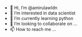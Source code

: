- 👋 Hi, I’m @amirulawldn
- 👀 I’m interested in data scientist
- 🌱 I’m currently learning python
- 💞️ I’m looking to collaborate on ...
- 📫 How to reach me ...

<!---
amirulawldn/amirulawldn is a ✨ special ✨ repository because its `README.md` (this file) appears on your GitHub profile.
You can click the Preview link to take a look at your changes.
--->
